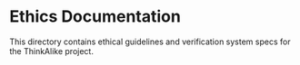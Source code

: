 # Ethics Documentation
This directory contains ethical guidelines and verification system specs for the ThinkAlike project.
